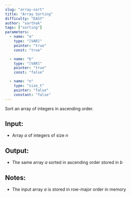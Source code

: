 ```yaml
---
slug: "array-sort"
title: "Array Sorting"
difficulty: "EASY"
author: "sarthak"
tags: ["sorting"]
parameters:
  - name: "a"
    type: "[VAR]"
    pointer: "true"
    const: "true"

  - name: "b"
    type: "[VAR]"
    pointer: "true"
    const: "false"

  - name: "n"
    type: "size_t"
    pointer: "false"
    constant: "false"
---
```


Sort an array of integers in ascending order.

## Input:

- Array $a$ of integers of size $n$

## Output:

- The same array $a$ sorted in ascending order stored in $b$

## Notes:

- The input array $a$ is stored in row-major order in memory
